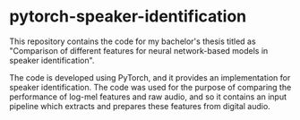 # pytorch-speaker-identification
This repository contains the code for my bachelor's thesis titled as "Comparison of different features for neural network-based models in speaker identification".

The code is developed using PyTorch, and it provides an implementation for speaker identification. The code was used for the purpose of comparing the performance of log-mel features and raw audio, and so it contains an input pipeline which extracts and prepares these features from digital audio.
